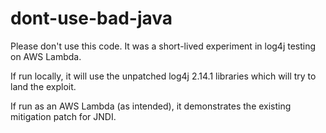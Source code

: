 # dont-use-bad-java

Please don't use this code. It was a short-lived experiment in log4j testing on 
AWS Lambda.

If run locally, it will use the unpatched log4j 2.14.1 libraries which will try to land
the exploit.

If run as an AWS Lambda (as intended), it demonstrates the existing mitigation patch for JNDI.

